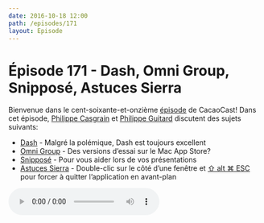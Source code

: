```yaml
---
date: 2016-10-18 12:00
path: /episodes/171
layout: Episode
---
```

# Épisode 171 - Dash, Omni Group, Snipposé, Astuces Sierra
<p>Bienvenue dans le cent-soixante-et-onzième <a href="https://archive.org/download/cacaocast/cacaocast_171.mp3" title="CacaoCast Episode 171">épisode</a> de CacaoCast! Dans cet épisode, <a href="http://www.twitter.com/philippec" title="Philippe Casgrain sur Twitter">Philippe Casgrain</a> et <a href="http://www.twitter.com/philippeguitard" title="Philippe Guitard sur Twitter">Philippe Guitard</a> discutent des sujets suivants:</p>
<ul><li><a href="http://www.imore.com/solving-dash" title="Dash">Dash</a> - Malgré la polémique, Dash est toujours excellent</li>
<li><a href="https://www.omnigroup.com/blog/providing-the-best-possible-app-store-experience" title="Omni Group">Omni Group</a> - Des versions d’essai sur le Mac App Store?</li>
<li><a href="http://www.samuelwford.com/snippose" title="Snipposé">Snipposé</a> - Pour vous aider lors de vos présentations</li>
<li><a href="https://twitter.com/scottbuscemi/status/782954988456640512" title="Astuces Sierra">Astuces Sierra</a> - Double-clic sur le côté d’une fenêtre et <a href="https://twitter.com/StuFFmc/status/787405513998868480" title="⇧ alt ⌘ ESC">⇧ alt ⌘ ESC</a> pour forcer à quitter l’application en avant-plan</li>
</ul>
<p><audio controls><source src="https://archive.org/download/cacaocast/cacaocast_171.mp3" type="audio/mpeg"><source src="https://archive.org/download/cacaocast/cacaocast_171.mp3" type="audio/mp4">Votre navigateur ne supporte pas l'élément audio / Your browser does not support the audio element.</audio></p>
